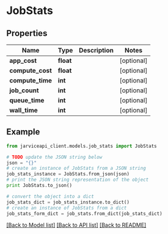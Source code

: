 # JobStats


## Properties
Name | Type | Description | Notes
------------ | ------------- | ------------- | -------------
**app_cost** | **float** |  | [optional] 
**compute_cost** | **float** |  | [optional] 
**compute_time** | **int** |  | [optional] 
**job_count** | **int** |  | [optional] 
**queue_time** | **int** |  | [optional] 
**wall_time** | **int** |  | [optional] 

## Example

```python
from jarviceapi_client.models.job_stats import JobStats

# TODO update the JSON string below
json = "{}"
# create an instance of JobStats from a JSON string
job_stats_instance = JobStats.from_json(json)
# print the JSON string representation of the object
print JobStats.to_json()

# convert the object into a dict
job_stats_dict = job_stats_instance.to_dict()
# create an instance of JobStats from a dict
job_stats_form_dict = job_stats.from_dict(job_stats_dict)
```
[[Back to Model list]](../README.md#documentation-for-models) [[Back to API list]](../README.md#documentation-for-api-endpoints) [[Back to README]](../README.md)


